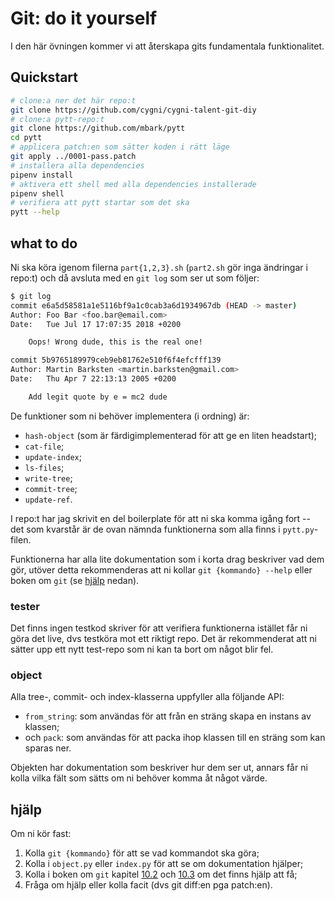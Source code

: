 # Git: do it yourself
I den här övningen kommer vi att återskapa gits fundamentala funktionalitet.

## Quickstart
```sh
# clone:a ner det här repo:t
git clone https://github.com/cygni/cygni-talent-git-diy
# clone:a pytt-repo:t
git clone https://github.com/mbark/pytt
cd pytt
# applicera patch:en som sätter koden i rätt läge
git apply ../0001-pass.patch
# installera alla dependencies
pipenv install
# aktivera ett shell med alla dependencies installerade
pipenv shell
# verifiera att pytt startar som det ska
pytt --help
```

## what to do
Ni ska köra igenom filerna `part{1,2,3}.sh` (`part2.sh` gör inga
ändringar i repo:t) och då avsluta med en `git log` som ser ut
som följer: 
```bash
$ git log
commit e6a5d58581a1e5116bf9a1c0cab3a6d1934967db (HEAD -> master)
Author: Foo Bar <foo.bar@email.com>
Date:   Tue Jul 17 17:07:35 2018 +0200

    Oops! Wrong dude, this is the real one!

commit 5b9765189979ceb9eb81762e510f6f4efcfff139
Author: Martin Barksten <martin.barksten@gmail.com>
Date:   Thu Apr 7 22:13:13 2005 +0200

    Add legit quote by e = mc2 dude
```

De funktioner som ni behöver implementera (i ordning) är:
- `hash-object` (som är färdigimplementerad för att ge en liten headstart);
- `cat-file`;
- `update-index`;
- `ls-files`;
- `write-tree`;
- `commit-tree`;
- `update-ref`.

I repo:t har jag skrivit en del boilerplate för att ni ska komma igång
fort -- det som kvarstår är de ovan nämnda funktionerna som alla
finns i `pytt.py`-filen.

Funktionerna har alla lite dokumentation som i korta drag beskriver vad dem gör,
utöver detta rekommenderas att ni kollar `git {kommando} --help` eller boken om
`git` (se [hjälp](#hjälp) nedan).

### tester
Det finns ingen testkod skriver för att verifiera funktionerna istället får ni
göra det live, dvs testköra mot ett riktigt repo. Det är rekommenderat att ni
sätter upp ett nytt test-repo som ni kan ta bort om något blir fel.

### object
Alla tree-, commit- och index-klasserna uppfyller alla följande API:
- `from_string`: som användas för att från en sträng skapa en instans av
  klassen;
- och `pack`: som användas för att packa ihop klassen till en sträng som kan
  sparas ner.

Objekten har dokumentation som beskriver hur dem ser ut, annars får ni kolla
vilka fält som sätts om ni behöver komma åt något värde.

## hjälp
Om ni kör fast:
1. Kolla `git {kommando}` för att se vad kommandot ska göra;
2. Kolla i `object.py` eller `index.py` för att se om dokumentation hjälper;
3. Kolla i boken om `git` kapitel
[10.2](https://git-scm.com/book/en/v2/Git-Internals-Git-Objects) och
[10.3](https://git-scm.com/book/en/v2/Git-Internals-Git-References) om det finns
hjälp att få;
4. Fråga om hjälp eller kolla facit (dvs git diff:en pga patch:en).